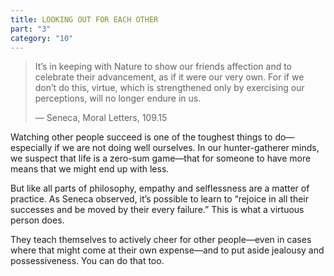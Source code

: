 ```yaml
---
title: LOOKING OUT FOR EACH OTHER
part: "3"
category: "10"
---
```


> It’s in keeping with Nature to show our friends affection and to celebrate their advancement, as if it were our very own. For if we don’t do this, virtue, which is strengthened only by exercising our perceptions, will no longer endure in us.
>
> — Seneca, Moral Letters, 109.15

Watching other people succeed is one of the toughest things to do—especially if we are not doing well ourselves. In our hunter-gatherer minds, we suspect that life is a zero-sum game—that for someone to have more means that we might end up with less.

But like all parts of philosophy, empathy and selflessness are a matter of practice. As Seneca observed, it’s possible to learn to “rejoice in all their successes and be moved by their every failure.” This is what a virtuous person does.

They teach themselves to actively cheer for other people—even in cases where that might come at their own expense—and to put aside jealousy and possessiveness. You can do that too.
